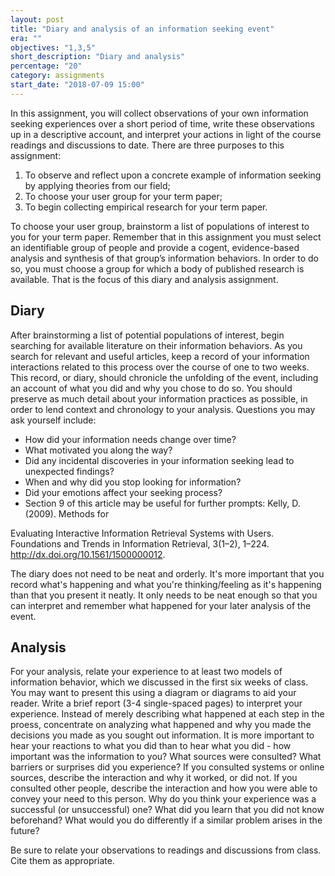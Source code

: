 ```yaml
---
layout: post
title: "Diary and analysis of an information seeking event"
era: ""
objectives: "1,3,5"
short_description: "Diary and analysis"
percentage: "20"
category: assignments
start_date: "2018-07-09 15:00"
---
```


In this assignment, you will collect observations of your own information seeking experiences over a short period of time, write these observations up in a descriptive account, and interpret your actions in light of the course readings and discussions to date. There are three purposes to this assignment:

1. To observe and reflect upon a concrete example of information seeking by applying theories from our field;
2. To choose your user group for your term paper;
3. To begin collecting empirical research for your term paper. 

To choose your user group, brainstorm a list of populations of interest to you for your term paper. Remember that in this assignment you must select an identifiable group of people and provide a cogent, evidence-based analysis and synthesis of that group’s information behaviors. In order to do so, you must choose a group for which a body of published research is available. That is the focus of this diary and analysis assignment.

## Diary

After brainstorming a list of potential populations of interest, begin searching for available literature on their information behaviors. As you search for relevant and useful articles, keep a record of your information interactions related to this process over the course of one to two weeks. This record, or diary, should chronicle the unfolding of the event, including an account of what you did and why you chose to do so. You should preserve as much detail about your information practices as possible, in order to lend context and chronology to your analysis. Questions you may ask yourself include:

- How did your information needs change over time?
- What motivated you along the way?
- Did any incidental discoveries in your information seeking lead to unexpected findings?
- When and why did you stop looking for information?
- Did your emotions affect your seeking process?
- Section 9 of this article may be useful for further prompts: Kelly, D. (2009). Methods for 

Evaluating Interactive Information Retrieval Systems with Users. Foundations and Trends in Information Retrieval, 3(1–2), 1–224. http://dx.doi.org/10.1561/1500000012.

The diary does not need to be neat and orderly. It's more important that you record what's happening and what you're thinking/feeling as it's happening than that you present it neatly. It only needs to be neat enough so that you can interpret and remember what happened for your later analysis of the event.

## Analysis

For your analysis, relate your experience to at least two models of information behavior, which we discussed in the first six weeks of class. You may want to present this using a diagram or diagrams to aid your reader. Write a brief report (3-4 single-spaced pages) to interpret your experience. Instead of merely describing what happened at each step in the proess, concentrate on analyzing what happened and why you made the decisions you made as you sought out information. It is more important to hear your reactions to what you did than to hear what you did - how important was the information to you? What sources were consulted? What barriers or surprises did you experience? If you consulted systems or online sources, describe the interaction and why it worked, or did not. If you consulted other people, describe the interaction and how you were able to convey your need to this person. Why do you think your experience was a successful (or unsuccessful) one? What did you learn that you did not know beforehand? What would you do differently if a similar problem arises in the future?

Be sure to relate your observations to readings and discussions from class. Cite them as appropriate. 